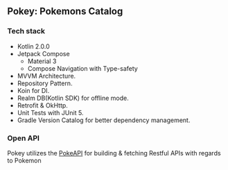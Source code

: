 ## Pokey: Pokemons Catalog

### Tech stack
- Kotlin 2.0.0
- Jetpack Compose
  - Material 3
  - Compose Navigation with Type-safety
- MVVM Architecture.
- Repository Pattern.
- Koin for DI.
- Realm DB(Kotlin SDK) for offline mode.
- Retrofit & OkHttp.
- Unit Tests with JUnit 5.
- Gradle Version Catalog for better dependency management.

### Open API
Pokey utilizes the [PokeAPI](https://pokeapi.co/) for building & fetching Restful APIs with regards to Pokemon